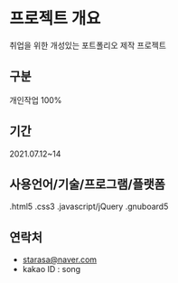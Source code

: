 # 프로젝트 개요
취업을 위한 개성있는 포트폴리오 제작
프로젝트

## 구분
개인작업 100%

## 기간
2021.07.12~14

## 사용언어/기술/프로그램/플랫폼
.html5
.css3
.javascript/jQuery
.gnuboard5

## 연락처
* starasa@naver.com
* kakao ID : song
